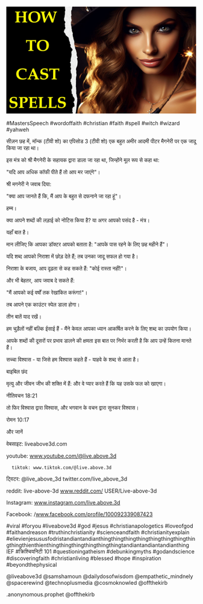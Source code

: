 ![Video cover image](../cover.jpg "cover photo")

#MastersSpeech #wordoffaith #christian #faith #spell #witch #wizard #yahweh

सीज़न छह में, मॉन्क (टीवी शो) का एपिसोड 3 (टीवी शो) एक बहुत अमीर आदमी पीटर मैगनेरी पर एक जादू किया जा रहा था।

इस मंत्र को श्री मैगनेरी के सहायक द्वारा डाला जा रहा था, जिन्होंने मूल रूप से कहा था:

"यदि आप अधिक कॉफी पीते हैं तो आप मर जाएंगे"।

श्री मगनेरी ने जवाब दिया:

"क्या आप जानते हैं कि, मैं आप के बहुत से दफनाने जा रहा हूं"।

हम्म।

क्या आपने शब्दों की लड़ाई को नोटिस किया है? या अगर आपको पसंद है - मंत्र।

यहाँ बात है।

मान लीजिए कि आपका डॉक्टर आपको बताता है: "आपके पास रहने के लिए छह महीने हैं"।

यदि शब्द आपको निराशा में छोड़ देते हैं; तब उनका जादू सफल हो गया है।

निराशा के बजाय, आप दृढ़ता से कह सकते हैं: "कोई रास्ता नहीं!"।

और भी बेहतर, आप जवाब दे सकते हैं:

"मैं आपको कई वर्षों तक रेखांकित करूंगा!"।

तब आपने एक काउंटर स्पेल डाला होगा।

तीन बातें याद रखें।

हम चुड़ैलों नहीं बल्कि ईसाई हैं - मैंने केवल आपका ध्यान आकर्षित करने के लिए शब्द का उपयोग किया।

आपके शब्दों की दूसरों पर प्रभाव डालने की क्षमता इस बात पर निर्भर करती है कि आप उन्हें कितना मानते हैं।

सच्चा विश्वास - या जिसे हम विश्वास कहते हैं - याहवे के शब्द से आता है।

बाइबिल छंद

मृत्यु और जीवन जीभ की शक्ति में हैं: और वे प्यार करते हैं कि यह उसके फल को खाएगा।

नीतिवचन 18:21

तो फिर विश्वास द्वारा विश्वास, और भगवान के वचन द्वारा सुनकर विश्वास।

रोमन 10:17

और जानें

वेबसाइट: liveabove3d.com

youtube: www.youtube.com/@live.above.3d

      tiktok: www.tiktok.com/@live.above.3d

ट्विटर: @live_above_3d twitter.com/live_above_3d

reddit: live-above-3d www.reddit.com/ USER/Live-above-3d

  Instagram: www.instagram.com/live.above.3d

Facebook: /www.facebook.com/profile/100092339087423

#viral #foryou #liveabove3d #god #jesus #christianapologetics #loveofgod #faithandreason #truthinchristianity #scienceandfaith #christianityexplain #elievienjesususfodristandiantandianthingthingthingthingthingthingthingthingthingthienthienthingthingthingthingthingthingtandiantandiantandianthing IEF #क्रिश्चियनिटी 101 #questioningatheism #debunkingmyths #godandscience #discoveringfaith #christianliving #blessed #hope #inspiration #beyondthephysical

@liveabove3d @samshamoun @dailydosofwisdom @empathetic_mindnely @spacerewind @technoplusmedia @cosmoknowled @offthekirb

.anonynomous.prophet @offthekirb